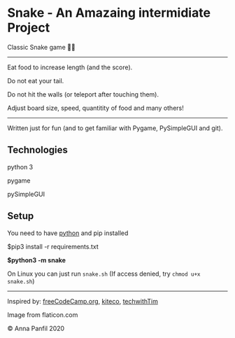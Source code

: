 # Snake - An Amazaing intermidiate Project
Classic Snake game :green_heart::blue_heart:

---
Eat food to increase length (and the score).

Do not eat your tail. 

Do not hit the walls (or teleport after touching them). 

Adjust board size, speed, quantitity of food and many others!

---
Written just for fun (and to get familiar with Pygame, PySimpleGUI and git).

## Technologies
python 3

pygame

pySimpleGUI

## Setup

You need to have [python] and pip installed

$pip3 install -r requirements.txt

**$python3 -m snake**

On Linux you can just run `snake.sh` (If access denied, try `chmod u+x snake.sh`)

---
Inspired by: [freeCodeCamp.org], [kiteco], [techwithTim]

Image from flaticon.com

© Anna Panfil 2020

<!-- links -->
[python]: https://www.python.org/downloads/
[freeCodeCamp.org]: https://youtu.be/FfWpgLFMI7w
[kiteco]: https://github.com/kiteco/python-youtube-code/blob/master/snake/snake.py
[techwithTim]: https://techwithtim.net/tutorials/game-development-with-python/snake-pygame/tutorial-1/
